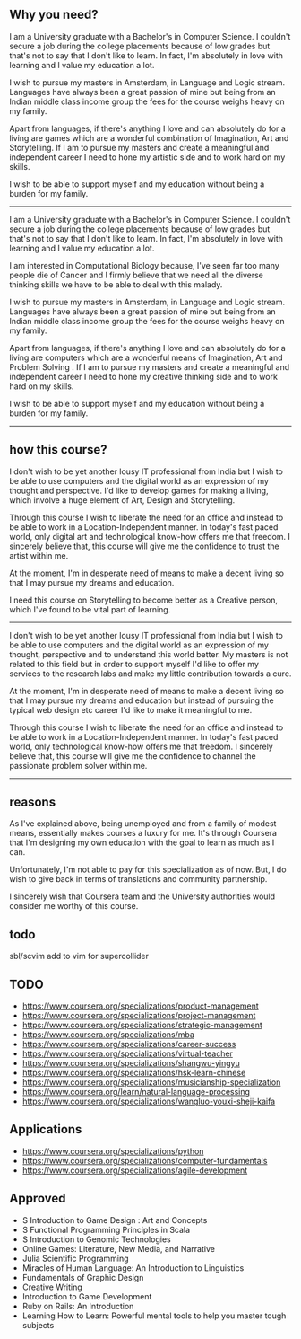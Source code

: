 ## Why you need?

I am a University graduate with a Bachelor's in Computer Science. I couldn't secure a job during the college placements because of low grades but that's not to say that I don't like to learn. In fact, I'm absolutely in love with learning and I value my education a lot. 

I wish to pursue my masters in Amsterdam, in Language and Logic stream. Languages have always been a great passion of mine but being from an Indian middle class income group the fees for the course weighs heavy on my family.  

Apart from languages, if there's anything I love and can absolutely do for a living are games which are a wonderful combination of Imagination, Art and Storytelling. If I am to pursue my masters and create a meaningful and independent career I need to hone my artistic side and to work hard on my skills. 

I wish to be able to support myself and my education without being a burden for my family.

----------------

I am a University graduate with a Bachelor's in Computer Science. I couldn't secure a job during the college placements because of low grades but that's not to say that I don't like to learn. In fact, I'm absolutely in love with learning and I value my education a lot.

I am interested in Computational Biology because, I've seen far too many people die of Cancer and I firmly believe that we need all the diverse thinking skills we have to be able to deal with this malady. 

I wish to pursue my masters in Amsterdam, in Language and Logic stream. Languages have always been a great passion of mine but being from an Indian middle class income group the fees for the course weighs heavy on my family.

Apart from languages, if there's anything I love and can absolutely do for a living are computers which are a wonderful means of Imagination, Art and Problem Solving . If I am to pursue my masters and create a meaningful and independent career I need to hone my creative thinking side and to work hard on my skills.

I wish to be able to support myself and my education without being a burden for my family.

-------------



## how this course?

I don't wish to be yet another lousy IT professional from India but I wish to be able to use computers and the digital world as an expression of my thought and perspective. I'd like to develop games for making a living, which involve a huge element of Art, Design and Storytelling. 

Through this course I wish to liberate the need for an office and instead to be able to work in a Location-Independent manner. In today's fast paced world, only digital art and technological know-how offers me that freedom. I sincerely believe that, this course will give me the confidence to trust the artist within me. 

At the moment, I'm in desperate need of means to make a decent living so that I may pursue my dreams and education. 

I need this course on Storytelling to become better as a Creative person, which I've found to be vital part of learning.

----------------------
I don't wish to be yet another lousy IT professional from India but I wish to be able to use computers and the digital world as an expression of my thought, perspective and to understand this world better. My masters is not related to this field but in order to support myself I'd like to offer my services to the research labs and make my little contribution towards a cure.

At the moment, I'm in desperate need of means to make a decent living so that I may pursue my dreams and education but instead of pursuing the typical web design etc career I'd like to make it meaningful to me.

Through this course I wish to liberate the need for an office and instead to be able to work in a Location-Independent manner. In today's fast paced world, only technological know-how offers me that freedom. I sincerely believe that, this course will give me the confidence to channel the passionate problem solver within me.

----------------------


## reasons
As I've explained above, being unemployed and from a family of modest means, essentially makes courses a luxury for me. It's through Coursera that I'm designing my own education with the goal to learn as much as I can.

Unfortunately, I'm not able to pay for this specialization as of now. But, I do wish to give back in terms of translations and community partnership.

I sincerely wish that Coursera team and the University authorities would consider me worthy of this course.

## todo
sbl/scvim
add to vim for supercollider

## TODO


- https://www.coursera.org/specializations/product-management
- https://www.coursera.org/specializations/project-management
- https://www.coursera.org/specializations/strategic-management
- https://www.coursera.org/specializations/mba
- https://www.coursera.org/specializations/career-success
- https://www.coursera.org/specializations/virtual-teacher
- https://www.coursera.org/specializations/shangwu-yingyu
- https://www.coursera.org/specializations/hsk-learn-chinese
- https://www.coursera.org/specializations/musicianship-specialization
- https://www.coursera.org/learn/natural-language-processing
- https://www.coursera.org/specializations/wangluo-youxi-sheji-kaifa


 ## Applications

- https://www.coursera.org/specializations/python
- https://www.coursera.org/specializations/computer-fundamentals
- https://www.coursera.org/specializations/agile-development


## Approved

- S Introduction to Game Design : Art and Concepts
- S Functional Programming Principles in Scala
- S Introduction to Genomic Technologies
- Online Games: Literature, New Media, and Narrative
- Julia Scientific Programming
- Miracles of Human Language: An Introduction to Linguistics
- Fundamentals of Graphic Design
- Creative Writing
- Introduction to Game Development 
- Ruby on Rails: An Introduction
- Learning How to Learn: Powerful mental tools to help you master tough subjects 
